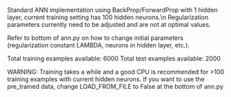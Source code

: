 Standard ANN implementation using BackProp/ForwardProp with 1 hidden layer, current training setting has 100 hidden neurons.\n Regularization parameters currently need to be adjusted and are not at optimal values.

Refer to bottom of ann.py on how to change initial parameters (regularization constant LAMBDA, neurons in hidden layer, etc.).

Total training examples available: 6000
Total test examples available: 2000

WARNING: Training takes a while and a good CPU is recommended for >100 training examples with current hidden neurons. If you want to use the pre_trained data, change LOAD_FROM_FILE to False at the bottom of ann.py
